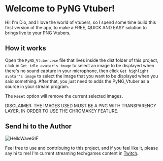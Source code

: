 # Welcome to PyNG Vtuber! 

Hi! I'm Dio, and I love the world of vtubers, so I spend some time build this first version of the app, to make a FREE, QUICK AND EASY solution to brings live to your PNG Vtubers.

## How it works

Open the `PyNG_Vtuber.exe` file that lives inside the dist folder of this project, click in `Get idle avatar's image` to select an image to be displayed when there's no sound capture in your microphone, then click `Get highlight avatar's image` to select the image that you want to be displayed when you said something. After that, you just need to adds the PyNG_Vtuber as a source in your stream program. 

The `Reset` option will remove the current selected images.

DISCLAIMER: THE IMAGES USED MUST BE A PNG WITH TRANSPARENCY LAYER, IN ORDER TO USE THE CHROMAKEY FEATURE.

## Send hi to the Author 

![HelloWaveGIF](https://user-images.githubusercontent.com/35011237/160252834-6afcb207-d86f-4210-b433-894967644fbd.gif)

Feel free to use and contribuing to this project, and if you feel like it, please say hi to me! I'm current streaming tech/games content in [Twitch](https://www.twitch.tv/diolps).
